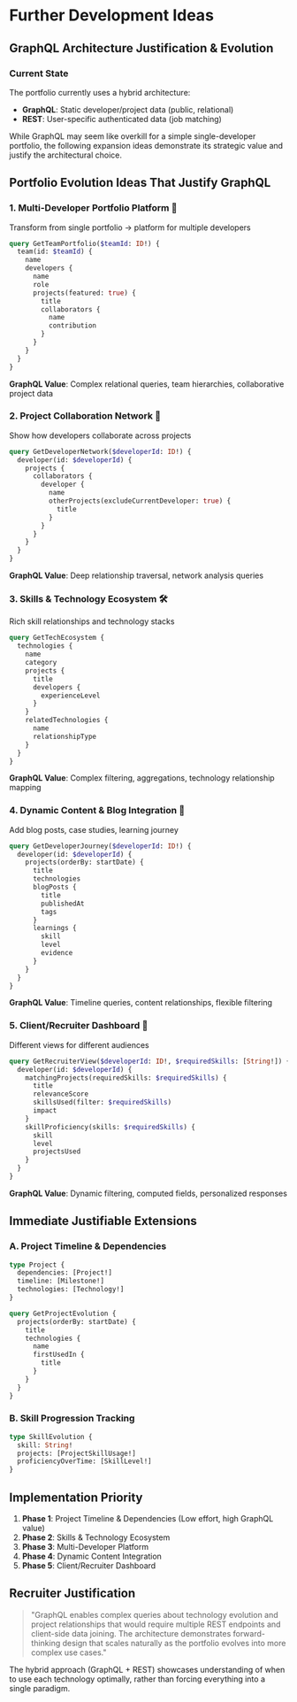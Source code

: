 # Further Development Ideas

## GraphQL Architecture Justification & Evolution

### Current State

The portfolio currently uses a hybrid architecture:

- **GraphQL**: Static developer/project data (public, relational)
- **REST**: User-specific authenticated data (job matching)

While GraphQL may seem like overkill for a simple single-developer portfolio, the following expansion ideas demonstrate its strategic value and justify the architectural choice.

## Portfolio Evolution Ideas That Justify GraphQL

### 1. Multi-Developer Portfolio Platform 🎯

Transform from single portfolio → platform for multiple developers

```graphql
query GetTeamPortfolio($teamId: ID!) {
  team(id: $teamId) {
    name
    developers {
      name
      role
      projects(featured: true) {
        title
        collaborators {
          name
          contribution
        }
      }
    }
  }
}
```

**GraphQL Value**: Complex relational queries, team hierarchies, collaborative project data

### 2. Project Collaboration Network 🔗

Show how developers collaborate across projects

```graphql
query GetDeveloperNetwork($developerId: ID!) {
  developer(id: $developerId) {
    projects {
      collaborators {
        developer {
          name
          otherProjects(excludeCurrentDeveloper: true) {
            title
          }
        }
      }
    }
  }
}
```

**GraphQL Value**: Deep relationship traversal, network analysis queries

### 3. Skills & Technology Ecosystem 🛠️

Rich skill relationships and technology stacks

```graphql
query GetTechEcosystem {
  technologies {
    name
    category
    projects {
      title
      developers {
        experienceLevel
      }
    }
    relatedTechnologies {
      name
      relationshipType
    }
  }
}
```

**GraphQL Value**: Complex filtering, aggregations, technology relationship mapping

### 4. Dynamic Content & Blog Integration 📝

Add blog posts, case studies, learning journey

```graphql
query GetDeveloperJourney($developerId: ID!) {
  developer(id: $developerId) {
    projects(orderBy: startDate) {
      title
      technologies
      blogPosts {
        title
        publishedAt
        tags
      }
      learnings {
        skill
        level
        evidence
      }
    }
  }
}
```

**GraphQL Value**: Timeline queries, content relationships, flexible filtering

### 5. Client/Recruiter Dashboard 💼

Different views for different audiences

```graphql
query GetRecruiterView($developerId: ID!, $requiredSkills: [String!]) {
  developer(id: $developerId) {
    matchingProjects(requiredSkills: $requiredSkills) {
      title
      relevanceScore
      skillsUsed(filter: $requiredSkills)
      impact
    }
    skillProficiency(skills: $requiredSkills) {
      skill
      level
      projectsUsed
    }
  }
}
```

**GraphQL Value**: Dynamic filtering, computed fields, personalized responses

## Immediate Justifiable Extensions

### A. Project Timeline & Dependencies

```graphql
type Project {
  dependencies: [Project!]
  timeline: [Milestone!]
  technologies: [Technology!]
}

query GetProjectEvolution {
  projects(orderBy: startDate) {
    title
    technologies {
      name
      firstUsedIn {
        title
      }
    }
  }
}
```

### B. Skill Progression Tracking

```graphql
type SkillEvolution {
  skill: String!
  projects: [ProjectSkillUsage!]
  proficiencyOverTime: [SkillLevel!]
}
```

## Implementation Priority

1. **Phase 1**: Project Timeline & Dependencies (Low effort, high GraphQL value)
2. **Phase 2**: Skills & Technology Ecosystem
3. **Phase 3**: Multi-Developer Platform
4. **Phase 4**: Dynamic Content Integration
5. **Phase 5**: Client/Recruiter Dashboard

## Recruiter Justification

> "GraphQL enables complex queries about technology evolution and project relationships that would require multiple REST endpoints and client-side data joining. The architecture demonstrates forward-thinking design that scales naturally as the portfolio evolves into more complex use cases."

The hybrid approach (GraphQL + REST) showcases understanding of when to use each technology optimally, rather than forcing everything into a single paradigm.
